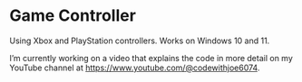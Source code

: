 # Game Controller
Using Xbox and PlayStation controllers. Works on Windows 10 and 11.



I’m currently working on a video that explains the code in more detail on my YouTube channel at https://www.youtube.com/@codewithjoe6074.
